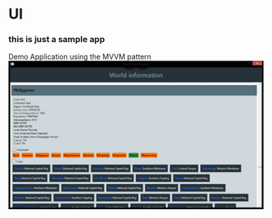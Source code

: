 # UI
### this is just a sample app

Demo Application using the MVVM pattern
![Application Image](https://github.com/keem123/WorldInfo/blob/master/TestApp.png?raw=true)
